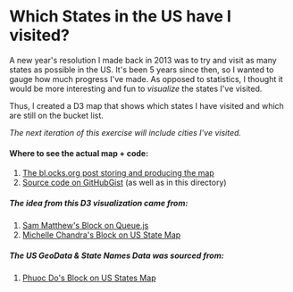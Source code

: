 # Which States in the US have I visited?
A new year's resolution I made back in 2013 was to try and visit as many states
as possible in the US. It's been 5 years since then, so I wanted to gauge 
how much progress I've made. As opposed to statistics, I thought it would be
more interesting and fun to *visualize* the states I've visited.

Thus, I created a D3 map that shows which states I have visited and which are
still on the bucket list.

*The next iteration of this exercise will include cities I've visited.*

#### Where to see the actual map + code:
1. [The bl.ocks.org post storing and producing the map](http://bl.ocks.org/vasudhathinks/a0ba770a0af768a9cf2d654e9515acfd)
1. [Source code on GitHubGist](https://gist.github.com/vasudhathinks/a0ba770a0af768a9cf2d654e9515acfd) (as well as in this directory)

##### The idea from this D3 visualization came from:
1. [Sam Matthew's Block on Queue.js](http://bl.ocks.org/mapsam/6090056)
1. [Michelle Chandra's Block on US State Map](http://bl.ocks.org/michellechandra/0b2ce4923dc9b5809922)

##### The US GeoData & State Names Data was sourced from:
1. [Phuoc Do's Block on US States Map](https://bl.ocks.org/dnprock/5215cc464cfb9affd283)
